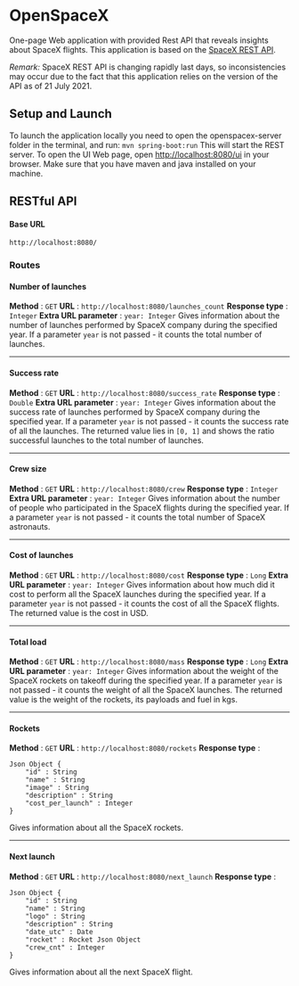 
# OpenSpaceX
One-page Web application with provided Rest API that reveals insights about SpaceX flights.
This application is based on the [SpaceX REST API](https://github.com/r-spacex/SpaceX-API).

*Remark:* SpaceX REST API is changing rapidly last days, so inconsistencies may occur due to the fact that this application relies on the version of the API as of 21 July 2021. 

## Setup and Launch
To launch the application locally you need to open the openspacex-server folder in the terminal, and run:
`mvn spring-boot:run`
This will start the REST server. To open the UI Web page, open [http://localhost:8080/ui](http://localhost:8080/ui) in your browser. 
Make sure that you have maven and java installed on your machine.

## RESTful API
#### Base URL
`http://localhost:8080/`

### Routes

#### Number of launches

**Method**  :  `GET`
**URL**  :  `http://localhost:8080/launches_count`
**Response type** : `Integer`
**Extra URL parameter** : `year: Integer`
Gives information about the number of launches performed by SpaceX company during the specified year. If a parameter `year` is not passed - it counts the total number of launches.

------------------
#### Success rate
**Method**  :  `GET`
**URL**  :  `http://localhost:8080/success_rate`
**Response type** : `Double`
**Extra URL parameter** : `year: Integer`
Gives information about the success rate of launches performed by SpaceX company during the specified year. If a parameter `year` is not passed - it counts the success rate of all the launches. The returned value lies in `[0, 1]` and shows the ratio successful launches to the total number of launches.

----------------------------
#### Crew size
**Method**  :  `GET`
**URL**  :  `http://localhost:8080/crew`
**Response type** : `Integer`
**Extra URL parameter** : `year: Integer`
Gives information about the number of people who participated in the SpaceX flights during the specified year. If a parameter `year` is not passed - it counts the total number of SpaceX astronauts.

----------------------------
#### Cost of launches
**Method**  :  `GET`
**URL**  :  `http://localhost:8080/cost`
**Response type** : `Long`
**Extra URL parameter** : `year: Integer`
Gives information about how much did it cost to perform all the SpaceX launches during the specified year. If a parameter `year` is not passed - it counts the cost of all the SpaceX flights. The returned value is the cost in USD.

----------------------------
#### Total load
**Method**  :  `GET`
**URL**  :  `http://localhost:8080/mass`
**Response type** : `Long`
**Extra URL parameter** : `year: Integer`
Gives information about the weight of the SpaceX rockets on takeoff during the specified year. If a parameter `year` is not passed - it counts the weight of all the SpaceX launches. The returned value is the weight of the rockets, its payloads and fuel in kgs.

----------------------------
#### Rockets
**Method**  :  `GET`
**URL**  :  `http://localhost:8080/rockets`
**Response type** :  
```
Json Object {
	"id" : String
	"name" : String  
	"image" : String  
	"description" : String  
	"cost_per_launch" : Integer 
}
```

Gives information about all the SpaceX rockets.


----------------------------
#### Next launch
**Method**  :  `GET`
**URL**  :  `http://localhost:8080/next_launch`
**Response type** :  
```
Json Object {
	"id" : String
	"name" : String  
	"logo" : String  
	"description" : String  
	"date_utc" : Date 
	"rocket" : Rocket Json Object
	"crew_cnt" : Integer
}
```

Gives information about all the next SpaceX flight.
